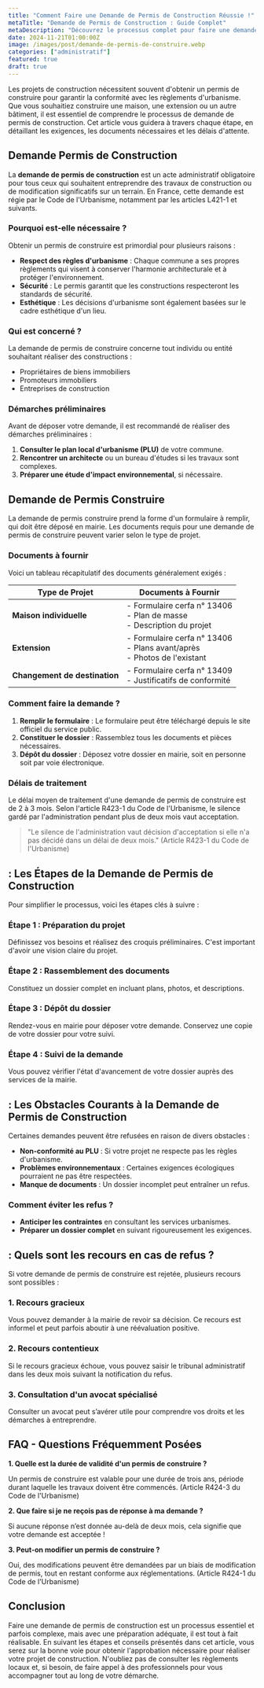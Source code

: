 ```yaml
---
title: "Comment Faire une Demande de Permis de Construction Réussie !"
metaTitle: "Demande de Permis de Construction : Guide Complet"
metaDescription: "Découvrez le processus complet pour faire une demande de permis de construction en France. Conseils et étapes clés !"
date: 2024-11-21T01:00:00Z
image: /images/post/demande-de-permis-de-construire.webp
categories: ["administratif"]
featured: true
draft: true
---
```


Les projets de construction nécessitent souvent d'obtenir un permis de construire pour garantir la conformité avec les règlements d'urbanisme. Que vous souhaitiez construire une maison, une extension ou un autre bâtiment, il est essentiel de comprendre le processus de demande de permis de construction. Cet article vous guidera à travers chaque étape, en détaillant les exigences, les documents nécessaires et les délais d'attente. 

## Demande Permis de Construction

La **demande de permis de construction** est un acte administratif obligatoire pour tous ceux qui souhaitent entreprendre des travaux de construction ou de modification significatifs sur un terrain. En France, cette demande est régie par le Code de l'Urbanisme, notamment par les articles L421-1 et suivants.

### Pourquoi est-elle nécessaire ?

Obtenir un permis de construire est primordial pour plusieurs raisons :

- **Respect des règles d'urbanisme** : Chaque commune a ses propres règlements qui visent à conserver l'harmonie architecturale et à protéger l'environnement.
- **Sécurité** : Le permis garantit que les constructions respecteront les standards de sécurité.
- **Esthétique** : Les décisions d'urbanisme sont également basées sur le cadre esthétique d'un lieu.

### Qui est concerné ?

La demande de permis de construire concerne tout individu ou entité souhaitant réaliser des constructions :

- Propriétaires de biens immobiliers 
- Promoteurs immobiliers 
- Entreprises de construction 

### Démarches préliminaires

Avant de déposer votre demande, il est recommandé de réaliser des démarches préliminaires :

1. **Consulter le plan local d'urbanisme (PLU)** de votre commune.
2. **Rencontrer un architecte** ou un bureau d'études si les travaux sont complexes.
3. **Préparer une étude d'impact environnemental**, si nécessaire.

## Demande de Permis Construire

La demande de permis construire prend la forme d'un formulaire à remplir, qui doit être déposé en mairie. Les documents requis pour une demande de permis de construire peuvent varier selon le type de projet.

### Documents à fournir

Voici un tableau récapitulatif des documents généralement exigés :

| Type de Projet                   | Documents à Fournir                                    |
|----------------------------------|-------------------------------------------------------|
| **Maison individuelle**          | - Formulaire cerfa n° 13406<br>- Plan de masse<br>- Description du projet |
| **Extension**                    | - Formulaire cerfa n° 13406<br>- Plans avant/après<br>- Photos de l'existant |
| **Changement de destination**    | - Formulaire cerfa n° 13409<br>- Justificatifs de conformité   |

### Comment faire la demande ?

1. **Remplir le formulaire** : Le formulaire peut être téléchargé depuis le site officiel du service public.
2. **Constituer le dossier** : Rassemblez tous les documents et pièces nécessaires.
3. **Dépôt du dossier** : Déposez votre dossier en mairie, soit en personne soit par voie électronique.

### Délais de traitement

Le délai moyen de traitement d'une demande de permis de construire est de 2 à 3 mois. Selon l'article R423-1 du Code de l'Urbanisme, le silence gardé par l'administration pendant plus de deux mois vaut acceptation.

> "Le silence de l'administration vaut décision d'acceptation si elle n'a pas décidé dans un délai de deux mois." (Article R423-1 du Code de l'Urbanisme)

##  : Les Étapes de la Demande de Permis de Construction

Pour simplifier le processus, voici les étapes clés à suivre :

### Étape 1 : Préparation du projet

Définissez vos besoins et réalisez des croquis préliminaires. C'est important d'avoir une vision claire du projet.

### Étape 2 : Rassemblement des documents

Constituez un dossier complet en incluant plans, photos, et descriptions.

### Étape 3 : Dépôt du dossier

Rendez-vous en mairie pour déposer votre demande. Conservez une copie de votre dossier pour votre suivi.

### Étape 4 : Suivi de la demande

Vous pouvez vérifier l'état d'avancement de votre dossier auprès des services de la mairie.

##  : Les Obstacles Courants à la Demande de Permis de Construction

Certaines demandes peuvent être refusées en raison de divers obstacles :

- **Non-conformité au PLU** : Si votre projet ne respecte pas les règles d'urbanisme.
- **Problèmes environnementaux** : Certaines exigences écologiques pourraient ne pas être respectées.
- **Manque de documents** : Un dossier incomplet peut entraîner un refus.

### Comment éviter les refus ?

- **Anticiper les contraintes** en consultant les services urbanismes.
- **Préparer un dossier complet** en suivant rigoureusement les exigences.

##  : Quels sont les recours en cas de refus ?

Si votre demande de permis de construire est rejetée, plusieurs recours sont possibles :

### 1. **Recours gracieux**

Vous pouvez demander à la mairie de revoir sa décision. Ce recours est informel et peut parfois aboutir à une réévaluation positive.

### 2. **Recours contentieux**

Si le recours gracieux échoue, vous pouvez saisir le tribunal administratif dans les deux mois suivant la notification du refus.

### 3. **Consultation d'un avocat spécialisé**

Consulter un avocat peut s’avérer utile pour comprendre vos droits et les démarches à entreprendre.

## FAQ - Questions Fréquemment Posées

**1. Quelle est la durée de validité d'un permis de construire ?**

Un permis de construire est valable pour une durée de trois ans, période durant laquelle les travaux doivent être commencés. (Article R424-3 du Code de l'Urbanisme)

**2. Que faire si je ne reçois pas de réponse à ma demande ?**

Si aucune réponse n’est donnée au-delà de deux mois, cela signifie que votre demande est acceptée !

**3. Peut-on modifier un permis de construire ?**

Oui, des modifications peuvent être demandées par un biais de modification de permis, tout en restant conforme aux réglementations. (Article R424-1 du Code de l'Urbanisme)

## Conclusion

Faire une demande de permis de construction est un processus essentiel et parfois complexe, mais avec une préparation adéquate, il est tout à fait réalisable. En suivant les étapes et conseils présentés dans cet article, vous serez sur la bonne voie pour obtenir l'approbation nécessaire pour réaliser votre projet de construction. N'oubliez pas de consulter les règlements locaux et, si besoin, de faire appel à des professionnels pour vous accompagner tout au long de votre démarche.